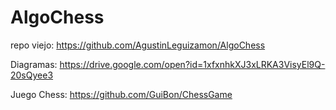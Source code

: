 # AlgoChess
repo viejo: https://github.com/AgustinLeguizamon/AlgoChess

Diagramas: https://drive.google.com/open?id=1xfxnhkXJ3xLRKA3VisyEl9Q-20sQyee3

Juego Chess: https://github.com/GuiBon/ChessGame
